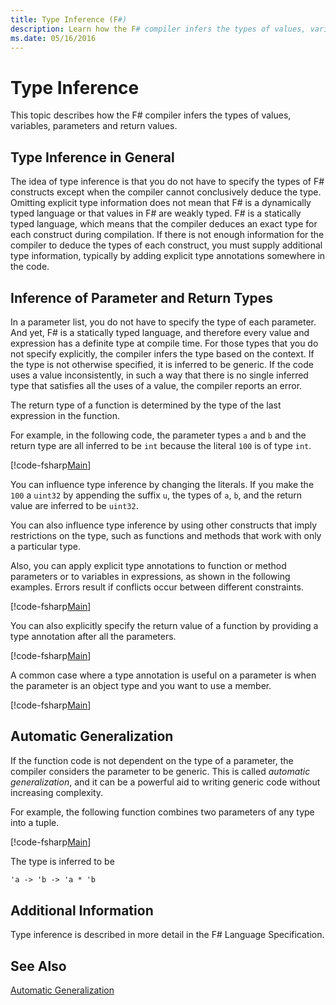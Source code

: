 ```yaml
---
title: Type Inference (F#)
description: Learn how the F# compiler infers the types of values, variables, parameters, and return values.
ms.date: 05/16/2016
---
```

# Type Inference

This topic describes how the F# compiler infers the types of values, variables, parameters and return values.

## Type Inference in General
The idea of type inference is that you do not have to specify the types of F# constructs except when the compiler cannot conclusively deduce the type. Omitting explicit type information does not mean that F# is a dynamically typed language or that values in F# are weakly typed. F# is a statically typed language, which means that the compiler deduces an exact type for each construct during compilation. If there is not enough information for the compiler to deduce the types of each construct, you must supply additional type information, typically by adding explicit type annotations somewhere in the code.


## Inference of Parameter and Return Types
In a parameter list, you do not have to specify the type of each parameter. And yet, F# is a statically typed language, and therefore every value and expression has a definite type at compile time. For those types that you do not specify explicitly, the compiler infers the type based on the context. If the type is not otherwise specified, it is inferred to be generic. If the code uses a value inconsistently, in such a way that there is no single inferred type that satisfies all the uses of a value, the compiler reports an error.

The return type of a function is determined by the type of the last expression in the function.

For example, in the following code, the parameter types `a` and `b` and the return type are all inferred to be `int` because the literal `100` is of type `int`.

[!code-fsharp[Main](../../../samples/snippets/fsharp/lang-ref-3/snippet301.fs)]

You can influence type inference by changing the literals. If you make the `100` a `uint32` by appending the suffix `u`, the types of `a`, `b`, and the return value are inferred to be `uint32`.

You can also influence type inference by using other constructs that imply restrictions on the type, such as functions and methods that work with only a particular type.

Also, you can apply explicit type annotations to function or method parameters or to variables in expressions, as shown in the following examples. Errors result if conflicts occur between different constraints.

[!code-fsharp[Main](../../../samples/snippets/fsharp/lang-ref-3/snippet302.fs)]

You can also explicitly specify the return value of a function by providing a type annotation after all the parameters.

[!code-fsharp[Main](../../../samples/snippets/fsharp/lang-ref-3/snippet303.fs)]

A common case where a type annotation is useful on a parameter is when the parameter is an object type and you want to use a member.

[!code-fsharp[Main](../../../samples/snippets/fsharp/lang-ref-3/snippet304.fs)]
    
## Automatic Generalization
If the function code is not dependent on the type of a parameter, the compiler considers the parameter to be generic. This is called *automatic generalization*, and it can be a powerful aid to writing generic code without increasing complexity.

For example, the following function combines two parameters of any type into a tuple.

[!code-fsharp[Main](../../../samples/snippets/fsharp/lang-ref-3/snippet305.fs)]

The type is inferred to be

```fsharp
'a -> 'b -> 'a * 'b
```

## Additional Information
Type inference is described in more detail in the F# Language Specification.


## See Also
[Automatic Generalization](generics/automatic-generalization.md)
